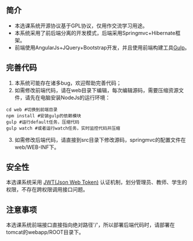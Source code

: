 ## 简介
* 本选课系统开源协议基于GPL协议，仅用作交流学习用途。
* 本系统采用了前后端分离的开发模式，后端采用Springmvc+Hibernate框架。
* 前端使用AngularJs+JQuery+Bootstrap开发，并且使用前端构建工具[Gulp](http://gulpjs.com/)。

## 完善代码
1. 本系统可能存在诸多bug，欢迎帮助完善代码；
2. 如需修改前端代码，请在web目录下编辑，每次编辑源码，需要压缩资源文件，请先在电脑安装NodeJs的运行环境：
```shell
cd web #切换到前端目录
npm install #安装gulp的依赖模块
gulp #运行default任务，压缩代码
gulp watch #或者运行watch任务，实时监控代码并压缩
```
3. 如需修改后端代码，请直接到src目录下修改源码，springmvc的配置文件在web/WEB-INF下。

## 安全性
本选课系统采用 [JWT(Json Web Token)](https://jwt.io/) 认证机制，划分管理员、教师、学生的权限，不存在跨权限调用接口问题。

## 注意事项
本选课系统前端接口直接指向绝对路径'/'，所以部署后端代码时，请部署在tomcat的webapp/ROOT目录下。

